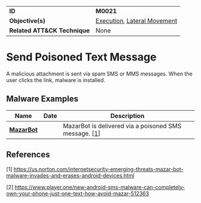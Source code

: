 |||
|---------|------------------------|
|**ID**|**M0021**|
|**Objective(s)**|[Execution](../execution), [Lateral Movement](../lateral-movement/)|
|**Related ATT&CK Technique**| None |


Send Poisoned Text Message
==========================
A malicious attachment is sent via spam SMS or MMS messages. When the user clicks the link, malware is installed.

Malware Examples
----------------
|Name|Date|Description|
|-----------------------------|--------|-----------------------------|
|[**MazarBot**](../xample-malware/mazarbot.md) |  | MazarBot is delivered via a poisoned SMS message. [[1]](#1)|

References
----------
<a name="1">[1]</a> https://us.norton.com/internetsecurity-emerging-threats-mazar-bot-malware-invades-and-erases-android-devices.html

<a name="2">[2]</a> https://www.player.one/new-android-sms-malware-can-completely-own-your-phone-just-one-text-how-avoid-mazar-512363
